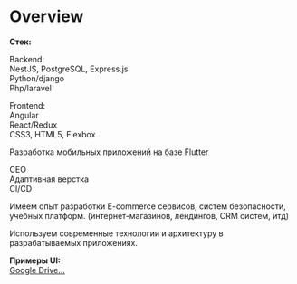 # Overview
  
**Стек:**      
  
Backend:  
NestJS, PostgreSQL, Express.js  
Python/django  
Php/laravel  
  
Frontend:  
Angular  
React/Redux  
CSS3, HTML5, Flexbox  
  
Разработка мобильных приложений на базе Flutter  
  
CEO  
Адаптивная верстка  
CI/CD  
  
Имеем опыт разработки E-commerce сервисов, систем безопасности, учебных платформ. (интернет-магазинов, лендингов, CRM систем, итд)  
  
Используем современные технологии и архитектуру в разрабатываемых приложениях.  
  
**Примеры UI:**         
[Google Drive...](https://drive.google.com/drive/folders/1yLn-aHjHA_TADdW0y-1buklI1dzYk-E2?usp=sharing)
  
